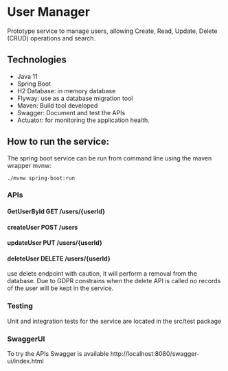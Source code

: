 # User Manager
Prototype service to manage users, allowing Create, Read, Update, Delete (CRUD) operations and search.

## Technologies
- Java 11
- Spring Boot
- H2 Database: in memory database
- Flyway: use as a database migration tool
- Maven: Build tool developed
- Swagger: Document and test the APIs 
- Actuator: for monitoring the application health.

## How to run the service:
The spring boot service can be run from command line using the maven wrapper mvnw:
```
./mvnw spring-boot:run 

```

### APIs

#### GetUserById GET /users/{userId}
#### createUser POST /users
#### updateUser PUT /users/{userId}
#### deleteUser DELETE /users/{userId}

use delete endpoint with caution, it will perform a removal from the database.
Due to GDPR constrains when the delete API is called no records of the user will be kept in the service.

### Testing
Unit and integration tests for the service are located in the src/test package

### SwaggerUI 
To try the APIs Swagger is available http://localhost:8080/swagger-ui/index.html
